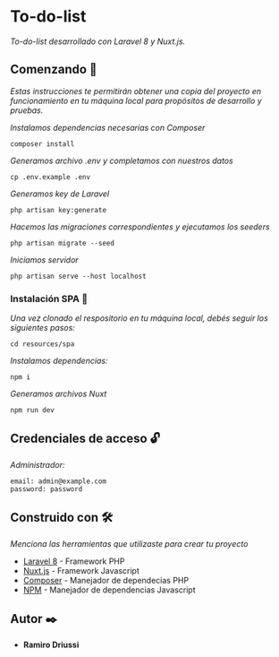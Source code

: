 # To-do-list

_To-do-list desarrollado con Laravel 8 y Nuxt.js._

## Comenzando 🚀

_Estas instrucciones te permitirán obtener una copia del proyecto en funcionamiento en tu máquina local para propósitos de desarrollo y pruebas._

_Instalamos dependencias necesarias con Composer_

```
composer install
```

_Generamos archivo .env y completamos con nuestros datos_

```
cp .env.example .env
```

_Generamos key de Laravel_

```
php artisan key:generate
```
_Hacemos las migraciones correspondientes y ejecutamos los seeders_

```
php artisan migrate --seed
```
_Iniciamos servidor_

```
php artisan serve --host localhost
```

### Instalación SPA 🔧

_Una vez clonado el respositorio en tu máquina local, debés seguir los siguientes pasos:_

```
cd resources/spa
```
_Instalamos dependencias:_

```
npm i
```
_Generamos archivos Nuxt_

```
npm run dev
```
## Credenciales de acceso 🔓

_Administrador:_
```
email: admin@example.com
password: password
```

## Construido con 🛠️

_Menciona las herramientas que utilizaste para crear tu proyecto_

* [Laravel 8](https://laravel.com/) - Framework PHP
* [Nuxt.js](https://nuxtjs.org/) - Framework Javascript
* [Composer](https://getcomposer.org/doc/) - Manejador de dependecias PHP
* [NPM](https://www.npmjs.com/) - Manejador de dependencias Javascript

## Autor ✒️

* **Ramiro Driussi**

